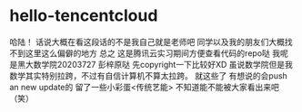 # hello-tencentcloud
哈陆！ 话说大概在看这段话的不是我自己就是老师吧 同学以及我的朋友们大概找不到这里这么偏僻的地方
总之 这是腾讯云实习期间方便查看代码的repo哒
我呢 是黑大数学院20203727 彭梓原哒 先copyright一下比较好XD
虽说数学院但是我数学其实特别拉跨，不过有自信计算机不算太拉跨。
就这些了 有想说的会push an new update的
留了一些小彩蛋<传统艺能> 不知道能不能被大家看出来吧 （笑）

